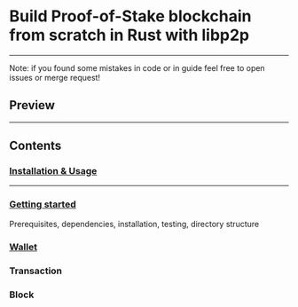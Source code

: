 # Build Proof-of-Stake blockchain from scratch in Rust with libp2p

---
Note: if you found some mistakes in code or in guide feel free to open issues or merge request!

## Preview

---

## Contents

### [Installation & Usage](docs/local_run.md)

---
### [Getting started](docs/getting_started.md)

Prerequisites, dependencies, installation, testing, directory structure

### [Wallet](docs/wallet.md)

### Transaction

### Block


